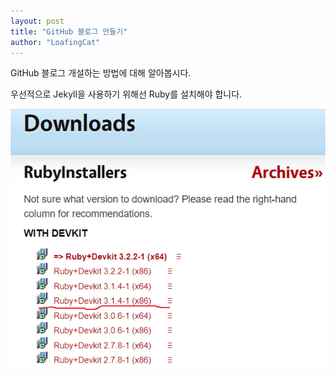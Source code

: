 ```yaml
---
layout: post
title: "GitHub 블로그 만들기"
author: "LoafingCat"
---
```


GitHub 블로그 개설하는 방법에 대해 알아봅시다.

우선적으로 Jekyll을 사용하기 위해선 Ruby를 설치해야 합니다.

![](./이미지6.png)


